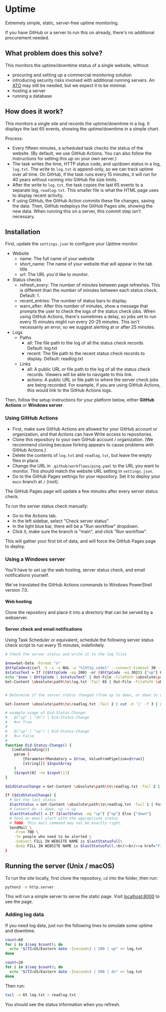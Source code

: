 # Uptime
Extremely simple, static, server-free uptime monitoring.

If you have GitHub or a server to run this on already, there's no additional procurement needed.


## What problem does this solve?

This monitors the uptime/downtime status of a single website, without:

- procuring and setting up a commercial monitoring solution
- introducing security risks involved with additional running servers. An [ATO](https://digital.gov/resources/an-introduction-to-ato/) may still be needed, but we expect it to be minimal.
- hosting a server
- running a database

## How does it work?

This monitors a single site and records the uptime/downtime in a log. It displays the last 65 events, showing the uptime/downtime in a simple chart.

Process:

- Every fifteen minutes, a scheduled task checks the status of the website. (By default, we use GitHub Actions. You can also follow the instructions for setting this up on your own server.)
- The task writes the time, HTTP status code, and up/down status in a log, `log.txt`. The write to `log.txt` is append-only, so we can track uptime over all time. On GitHub, if the task runs every 15 minutes, it will run for 40 years without running into GitHub file size limits.
- After the write to `log.txt`, the task copies the last 65 events to a separate log, `readlog.txt`. This smaller file is what the HTML page uses to display recent activity.
- If using GitHub, the GitHub Action commits these file changes, saving the data. Then, GitHub redeploys the GitHub Pages site, showing the new data. When running this on a server, this commit step isn't necessary.


## Installation

First, update the `settings.json` to configure your Uptime monitor.

- Website
  - name: The full name of your website
  - short_name: The name of your website that will appear in the tab title
  - url: The URL you'd like to monitor.
- Status checks
  - refresh_every: The number of minutes between page refreshes. This is different than the number of minutes between each status check. Default: 1.
  - recent_entries: The number of status bars to display.
  - warn_after: After this number of minutes, show a message that prompts the user to check the logs of the status check jobs. When using GitHub Actions, there's sometimes a delay, so jobs set to run every 15 minutes might run every 20-25 minutes. This isn't necessarily an error, so we suggest alerting at or after 25 minutes.
- Logs
  - Paths
    - all: The file path to the log of all the status check records. Default: log.txt
    - recent: The file path to the recent status check records to display. Default: readlog.txt
  - Links
    - all: A public URL or file path to the log of all the status check records. Viewers will be able to navigate to this link.
    - actions: A public URL or file path to where the server check jobs are being recorded. For example, if you are using GitHub Actions, this would link to the GitHub Actions logs.


Then, follow the setup instructions for your platform below, either **GitHub Actions** or **Windows server**.

### Using GitHub Actions

- First, make sure GitHub Actions are allowed for your GitHub account or organization, and that Actions can have Write access to repositories.
- Clone this repository to your own GitHub account / organization. (We recommend cloning because forking appears to cause problems with GitHub Actions.)
- Delete the contents of `log.txt` and `readlog.txt`, but leave the empty files in place.
- Change the URL in `.github/workflows/ping.yaml` to the URL you want to monitor. This should match the website URL setting in `settings.json`.
- Go to the GitHub Pages settings for your repository. Set it to deploy your `main` branch at `/` (root).

The GitHub Pages page will update a few minutes after every server status check.

To run the server status check manually:

- Go to the Actions tab.
- In the left sidebar, select "Check server status".
- In the light blue bar, there will be a "Run workflow" dropdown.
- Click it, make sure the branch is "main", and click "Run workflow".

This will gather your first bit of data, and will force the GitHub Pages page to deploy.


### Using a Windows server

You'll have to set up the web hosting, server status check, and email notifications yourself.

We've translated the GitHub Actions commands to Windows PowerShell version 7.0.

#### Web hosting

Clone the repository and place it into a directory that can be served by a webserver.

#### Server check and email notifications

Using Task Scheduler or equivalent, schedule the following server status check script to run every 15 minutes, indefinitely.

```sh
# Check the server status and write it to the log files

$now=Get-Date -Format "o"
$httpCode=$(curl -S -s -o NUL -w "%{http_code}" --connect-timeout 30 --max-time 60 FILL_IN_MONITORED_URL)
$statusText = If (($httpCode -eq 200) -or ($httpCode -eq 302)) {"up"} Else {"dn"}
echo "$now | $httpCode | $statusText" | Out-File -FilePath \absolute\path\to\log.txt -Encoding utf8 -Append
Get-Content \absolute\path\to\log.txt -Tail 65 | Out-File -FilePath \absolute\path\to\readlog.txt -Encoding utf8


# Determine if the server status changed (from up to down, or down to up)

Get-Content \absolute\path\to\readlog.txt -Tail 2 | cut -d '|' -f 3 | xargs sh -c '[[ "$0" != "$1" ]] && echo STATE_CHANGE=$1' | Out-File -FilePath statuschange.txt -Encoding utf8

# example usage of Did-Status-Change:
#   @("up" | "dn") | Did-Status-Change
#   #=> True
#
#   @("up" | "up") | Did-Status-Change
#   #=> False
#
function Did-Status-Change() {
   [cmdletbinding()]
    param (
        [Parameter(Mandatory = $true, ValueFromPipeline=$true)]
        [string[]] $InputArray
    )
    ($input[0] -ne $input[1])
}

$didStatusChange = Get-Content \absolute\path\to\readlog.txt -Tail 2 | ForEach-Object { $_.split("|")[2].Trim() } | Did-Status-Change

If ($didStatusChange) {
  # Get the last status
  $lastStatus = Get-Content \absolute\path\to\readlog.txt -Tail 1 | ForEach-Object { $_.split("|")[2].Trim() }
  # Convert dn -> down, up -> up
  $lastStatusFull = If ($lastStatus -eq "up") {"up"} Else {"down"}
  # Send an email alert with the appropriate status
  # TODO: This mail command may not be exactly right.
  SendMail \
    -From TBD \
    -To people who need to be alerted \
    -Subject FILL IN WEBSITE NAME is $lastStatusFull\
    -Body FILL IN WEBSITE NAME is $lastStatusFull.<br/><br/><a href="FILL IN MONITOR SITE URL">View the uptime monitor</a>
}
```

## Running the server (Unix / macOS)

To run the site locally, first clone the repository, `cd` into the folder, then run:

```sh
python3 -m http.server
```

This will run a simple server to serve the static page. Visit [localhost:8000](http://localhost:8000) to see the page.

### Adding log data

If you need log data, just run the following lines to simulate some uptime and downtime.

```sh
count=60
for i in $(seq $count); do
  echo "$(TZ=US/Eastern date -Iseconds) | 200 | up" >> log.txt
done

count=20
for i in $(seq $count); do
  echo "$(TZ=US/Eastern date -Iseconds) | 500 | dn" >> log.txt
done
```

Then run:

```sh
tail -n 65 log.txt > readlog.txt
```

You should see the status information when you refresh.

